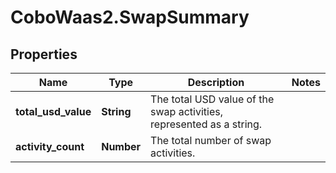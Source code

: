 # CoboWaas2.SwapSummary

## Properties

Name | Type | Description | Notes
------------ | ------------- | ------------- | -------------
**total_usd_value** | **String** | The total USD value of the swap activities, represented as a string. | 
**activity_count** | **Number** | The total number of swap activities. | 



